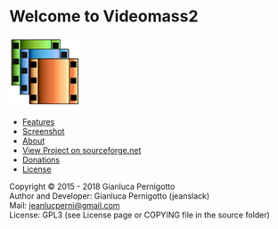 # Welcome to Videomass2
![Image](/images/videomass2.png)

* [Features](features.md)
* [Screenshot](screenshot.md)
* [About](about.md)
* [View Project on sourceforge.net](https://sourceforge.net/projects/videomass2/)
* [Donations](donation.md)
* [License](LICENSE)

Copyright © 2015 - 2018 Gianluca Pernigotto   
Author and Developer: Gianluca Pernigotto (jeanslack)  
Mail: <jeanlucperni@gmail.com>   
License: GPL3 (see License page or COPYING file in the source folder)


